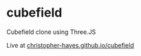 # cubefield
Cubefield clone using Three.JS

Live at [christopher-hayes.github.io/cubefield](https://christopher-hayes.github.io/cubefield)
